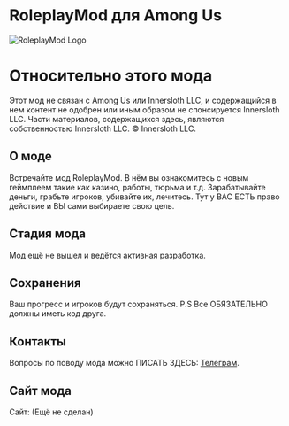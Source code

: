 
# RoleplayMod для Among Us

![RoleplayMod Logo](url-to-your-logo.png)

# Относительно этого мода
Этот мод не связан с Among Us или Innersloth LLC, и содержащийся в нем контент не одобрен или иным образом не спонсируется Innersloth LLC. Части материалов, содержащихся здесь, являются собственностью Innersloth LLC. © Innersloth LLC.

## О моде
Встречайте мод RoleplayMod. В нём вы ознакомитесь с новым геймплеем такие как казино, работы, тюрьма и т.д. Зарабатывайте деньги, грабьте игроков, убивайте их, лечитесь. Тут у ВАС ЕСТЬ право действие и ВЫ сами выбираете свою цель.

## Стадия мода
Мод ещё не вышел и ведётся активная разработка.

## Сохранения
Ваш прогресс и игроков будут сохраняться.
P.S Все ОБЯЗАТЕЛЬНО должны иметь код друга.

## Контакты
Вопросы по поводу мода можно ПИСАТЬ ЗДЕСЬ: [Телеграм](t.me/ModLoot).
## Сайт мода
Сайт: (Ещё не сделан)
